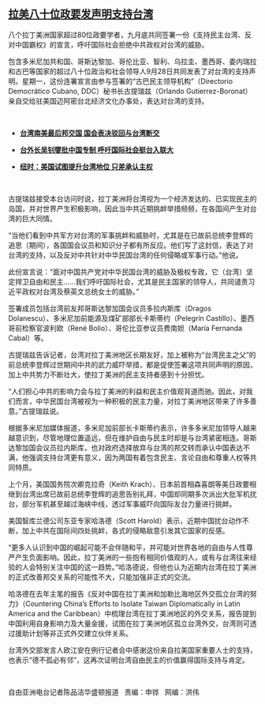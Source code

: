 <!--1602016843000-->
[拉美八十位政要发声明支持台湾](https://www.rfa.org/mandarin/yataibaodao/gangtai/cm-10062020132706.html)
------

<p>八个拉丁美洲国家超过80位政要学者，九月底共同签署一份《支持民主台湾、反对中国霸权》的宣言，呼吁国际社会拒绝中共政权对台湾的威胁。</p><p>包含多米尼加共和国、哥斯达黎加、哥伦比亚、智利、乌拉圭、墨西哥、委内瑞拉和古巴等国家的超过八十位政治和社会领导人9月28日共同发表了对台湾的支持声明。星期一，这份连署宣言由参与签署的“古巴民主领导机构”（Directorio Democrático Cubano, DDC）秘书长古提瑞兹（Orlando Gutierrez-Boronat）亲自交给驻美国迈阿密台北经济文化办事处，表达对台湾的支持。</p><p> </p><ul><li><b><a class="external-link" href="http://www.rfa.org/mandarin/yataibaodao/gangtai/hcm-05082020081720.html">台湾南美最后邦交国 国会表决驳回与台湾断交</a></b></li></ul><ul><li><b><a class="external-link" href="http://www.rfa.org/mandarin/Xinwen/4-08292020115615.html">台外长吴钊燮批中国专制 呼吁国际社会挺台入联大</a></b></li></ul><ul><li><b><a class="external-link" href="http://www.rfa.org/mandarin/yataibaodao/gangtai/hx2-08182020121813.html">纽时：美国试图提升台湾地位 只差承认主权</a></b></li></ul><p> </p><p>古提瑞兹接受本台访问时说，拉丁美洲将台湾视为一个经济发达的、已实现民主的岛国，并对世界产生积极影响，因此当中共近期挑衅举措频频，在各国间产生对台湾的巨大同情。</p><p>“当他们看到中共军方对台湾的军事挑衅和威胁时，尤其是在已故前总统李登辉的追思（期间），各国国会议员和知识分子都有所反应。他们写了这封信，表达了对台湾的支持，以及反对中共针对中华民国台湾的任何侵略或军事行动。”他说。</p><p>此份宣言说：“面对中国共产党对中华民国台湾的威胁及极权专政，它（台湾）坚定捍卫自由和民主……我们呼吁国际社会，尤其是民主国家的领导人，共同谴责习近平政权对台湾及蔡英文总统女士的威胁。”</p><p>签署成员包括台湾前友邦哥斯达黎加国会议员多拉内斯库（Dragos Dolanescu）、多米尼加前能源及煤矿部部长卡斯蒂约（Pelegrín Castillo）、墨西哥前检察官波利欧（René Bolio）、哥伦比亚参议员费南妲（María Fernanda Cabal）等。</p><p>古提瑞兹告诉记者，台湾对拉丁美洲地区长期友好，加上被称为“台湾民主之父”的前总统李登辉过世期间中共的武力威吓举措，都是促使签署这项共同声明的原因，加上中共势力不断壮大，使拉丁美洲的民主支持者感到十分担忧。</p><p>“人们担心中共的影响力会与拉丁美洲的利益和民主价值观背道而驰。因此，对我们而言，中华民国台湾被视为一种积极的民主力量，对拉丁美洲地区带来了许多善意。”古提瑞兹说。</p><p>根据多米尼加媒体报道，多米尼加前部长卡斯蒂约表示，许多多米尼加领导人越来越意识到，尽管地理位置遥远，但在维护自由与民主时却是与台湾紧密相连。哥斯达黎加国会议员拉内斯库，也对政府选择放弃与台湾的邦交转而承认中国表达不满，他强调支持台湾更有意义，因为两国有着包含民主、言论自由和尊重人权等共同特质。</p><p>上个月，美国国务院次卿克拉奇（Keith Krach）、日本前首相森喜朗等美日政要相继到台湾出席已故前总统李登辉的追思告别礼拜，中国却同期多次派出大批军机扰台，部分军机甚至越过海峡中线，透过军事威吓向国际友台力量进行挑衅。</p><p>美国智库兰德公司东亚专家哈洛德（Scott Harold）表示，近期中国扰台动作不断，加上中共在国际间四处挑衅，各式的侵略敌意引发其它国家的反感。</p><p>“更多人认识到中国的崛起可能不会伴随和平，并可能对世界各地的自由与人性尊严产生负面影响。因此，拉丁美洲的一些抱有相同价值观的人，或有与台湾往来经验的人会特别关注中国的这一趋势。”哈洛德说，但他也认为近期内台湾在拉丁美洲的正式改善邦交关系的可能性不大，只能加强非正式的交流。</p><p>哈洛德在去年主笔的报告《反对中国在拉丁美洲和加勒比海地区外交孤立台湾的努力》（Countering China’s Efforts to Isolate Taiwan Diplomatically in Latin America and the Caribbean）中梳理台湾在拉丁美洲地区的外交关系，报告提到中国利用自身影响力及大量金援，试图在拉丁美洲地区孤立台湾外交，台湾则可透过援助计划等非正式外交建立伙伴关系。</p><p>台湾外交部发言人欧江安在例行记者会中感谢这份来自拉美国家重要人士的支持，也表示“德不孤必有邻”，这再次证明台湾自由民主的价值赢得国际支持与肯定。</p><p> </p><p>自由亚洲电台记者陈品洁华盛顿报道   责编：申铧   网编：洪伟</p>
